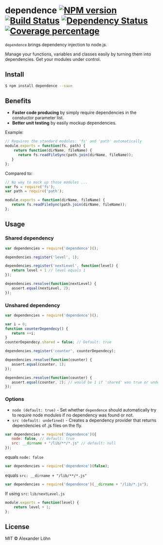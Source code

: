 # dependence [![NPM version][npm-image]][npm-url] [![Build Status][travis-image]][travis-url] [![Dependency Status][daviddm-image]][daviddm-url] [![Coverage percentage][coveralls-image]][coveralls-url]

`dependence` brings dependency injection to node.js.

Manage your functions, variables and classes easily by turning them into dependencies. Get your modules under control.

## Install

```sh
$ npm install dependence --save
```

## Benefits

* **Faster code producing** by simply require dependencies in the constuctor parameter list.
* **Better unit testing** by easily mockup dependencies.

Example:

```js
// Requires the standard modules: 'fs' and 'path' automatically
module.exports = function(fs, path) {
	return function(dirName, fileName) {
      return fs.readFileSync(path.join(dirName, fileName));
   }
};
```
Compared to:
```js
// No way to mock up those modules ...
var fs = require('fs');
var path = require('path');

module.exports = function(dirName, fileName) {
   return fs.readFileSync(path.join(dirName, fileName));
};
```

## Usage

### Shared dependency

```js
var dependencies = require('dependence')();

dependencies.register('level', 1);

dependencies.register('nextLevel', function(level) {
   return level + 1 // level equals 1
});

dependencies.resolve(function(nextLevel) {
   assert.equal(nextLevel, 2);
});
```

### Unshared dependency

```js
var dependencies = require('dependence')();

var i = 0;
function counterDependecy() {
   return ++i;
}
counterDependecy.shared = false; // Default: true

dependencies.register('counter', counterDependecy);

dependencies.resolve(function(counter) {
   assert.equal(counter, 1);
});

dependencies.resolve(function(counter) {
   assert.equal(counter, 2); // would be 1 if 'shared' was true or undefined
});
```


### Options

* `node (default: true)` - Set whether `dependence` should automatically try to require node modules if no dependency was found or not.
* `src (default: undefined)` - Creates a dependency provider that returns dependencies of .js files on the fly.

```js
var dependencies = require('dependence')({
   node: false, // default: true
   src: __dirname + "/lib/**/*.js" // default: null
});
```

equals `node: false`
```js
var dependencies = require('dependence')(false);
```

equals `src: __dirname + "/lib/**/*.js"`
```js
var dependencies = require('dependence')(__dirname + "/lib/*.js");
```

If using `src`: `lib/nextLevel.js`
```js
module.exports = function(level) {
	return level + 1;
};
```

## License

MIT © Alexander Löhn


[npm-image]: https://badge.fury.io/js/dependence.svg
[npm-url]: https://npmjs.org/package/dependence
[travis-image]: https://travis-ci.org/loehx/dependence.svg?branch=master
[travis-url]: https://travis-ci.org/loehx/dependence
[daviddm-image]: https://david-dm.org/loehx/dependence.svg?theme=shields.io
[daviddm-url]: https://david-dm.org/loehx/dependence
[coveralls-image]: https://coveralls.io/repos/loehx/dependence/badge.svg
[coveralls-url]: https://coveralls.io/r/loehx/dependence
